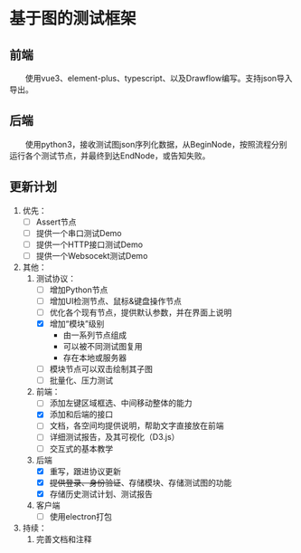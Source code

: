 # 基于图的测试框架
## 前端
&emsp;&emsp;使用vue3、element-plus、typescript、以及Drawflow编写。支持json导入导出。
## 后端
&emsp;&emsp;使用python3，接收测试图json序列化数据，从BeginNode，按照流程分别运行各个测试节点，并最终到达EndNode，或告知失败。
## 更新计划
1. 优先：
    - [ ] Assert节点
    - [ ] 提供一个串口测试Demo
    - [ ] 提供一个HTTP接口测试Demo
    - [ ] 提供一个Websocekt测试Demo
1. 其他：
    1. 测试协议：
        - [ ] 增加Python节点
        - [ ] 增加UI检测节点、鼠标&键盘操作节点
        - [ ] 优化各个现有节点，提供默认参数，并在界面上说明
        - [x] 增加“模块”级别
            - 由一系列节点组成
            - 可以被不同测试图复用
            - 存在本地或服务器
        - [ ] 模块节点可以双击绘制其子图
        - [ ] 批量化、压力测试
    1. 前端：
        - [ ] 添加左键区域框选、中间移动整体的能力
        - [x] 添加和后端的接口
        - [ ] 文档，各空间均提供说明，帮助文字直接放在前端
        - [ ] 详细测试报告，及其可视化（D3.js）
        - [ ] 交互式的基本教学
    1. 后端
        - [x] 重写，跟进协议更新
        - [x] ~~提供登录、身份验证~~、存储模块、存储测试图的功能
        - [x] 存储历史测试计划、测试报告
    1. 客户端
        - [ ] 使用electron打包
1. 持续：
    1. 完善文档和注释